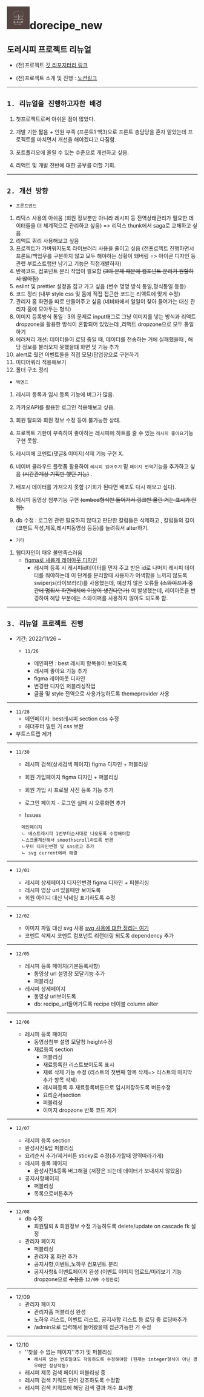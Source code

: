 # <img src="README.assets/logo.gif" style="width:60px;" />dorecipe_new

## 도레시피 프로젝트 리뉴얼

* (전)프로젝트 [깃 리포지터리 링크](https://github.com/Choi-yk/DORecipe_back_mybatis) 

* (전)프로젝트 소개 및 진행 : [노션링크](https://www.notion.so/pyotato/3-95a65e92a15a44d3abe6204999c5f071)

  
  
---



## `1. 리뉴얼을 진행하고자한 배경`

  1. 첫프로젝트로써 아쉬운 점이 많았다.

  2. 개발 기한 짧음 + 인원 부족 (프론트1 백3)으로 프론트 총담당을 혼자 맡았는데 프로젝트를 마치면서 개선을 해야겠다고 다짐함.

  3. 포트폴리오에 올릴 수 있는 수준으로 개선하고 싶음.

  4. 리액트 및 개발 전반에 대한 공부를 더할 기회.

     

----


## `2. 개선 방향 `

  * `프론트엔드` 

  1. 리덕스 사용의 아쉬움 (회원 정보뿐만 아니라 레시피 등 전역상태관리가 필요한 데이터들을 더 체계적으로 관리하고 싶음) => 리덕스 thunk에서 saga로 교체하고 싶음
  2. 리액트 쿼리 사용해보고 싶음 
  3. 프로젝트가 가벼워지도록 라이브러리 사용을 줄이고 싶음 (전프로젝트 진행하면서 프론트/백업무를 구분하지 않고 모두 해야하는 상황이 돼버림 => 아이콘 디자인 등 관련 부트스트랩만 남기고 기능은 직접개발하자)
  4. 반복코드, 컴포넌트 분리 작업이 필요함 ~~(3의 문제 때문에 컴포넌트 분리가 원할하지 않아짐)~~
  5. eslint 및 prettier 설정을 잡고 가고 싶음 (변수 명명 방식 통일,형식통일 등등)
  6. 코드 정리 (내부 style css 및 돔에 직접 접근한 코드는 리액트에 맞게 수정)
  7. 관리자 홈 화면을 따로 만들어주고 싶음 (네비바에서 일일이 찾아 들어가는 대신 관리자 홈에 모아두는 형식)
  8. 이미지 등록방식 통일 : 3의 문제로 input태그로 그냥 이미지를 넣는 방식과 리액트 dropzone을 활용한 방식이 혼합되어 있었는데 ,리액트 dropzone으로 모두 통일하기
  9. 에러처리 개선: 데이터들이 로딩 중일 때, 데이터를 전송하는 거에 실패했을때 , 해당 정보를 불러오지 못했을떄 화면 및 기능 추가
  10. alert로 줬던 이벤트들을 직접 모달/팝업창으로 구현하기 
  11. 미디어쿼리 적용해보기
  12. 폴더 구조 정리

  * `백엔드` 

  1. 레시피 등록과 임시 등록 기능에 버그가 많음.

  2. 카카오API를 활용한 로그인 적용해보고 싶음.

  3. 회원 탈퇴와 회원 정보 수정 등이 불가능한 상태. 
  4. 프로젝트 기한이 부족하여 좋아하는 레시피에 하트를 줄 수 있는  `레시피 좋아요`기능 구현 못함.
  5. 레시피에 코멘트(댓글& 이미지)삭제 기능 구현 X.
  6. 네이버 클라우드 플랫폼 활용하여 `레시피 읽어주기` 밑 `페이지 번역`기능을 추가하고 싶음 ~~(시간관계상 기획만 했던 기능)~~ .
  7. 배포시 데이터를 가져오지 못함 (기회가 된다면 배포도 다시 해보고 싶다).
  8. 레시피 동영상 첨부기능 구현 ~~(embed형식만 들어가서 링크만 올린 거는 표시가 안됨).~~
  9. db 수정 : 로그인 관련 필요하지 않다고 판단한 칼럼들은 삭제하고 , 칼럼들의 길이 (코멘트 작성,제목,레시피동영상 등등)를 늘려줘서 alter하기.

  * `기타`

  1. 웹디자인이 매우 불만족스러움 
     * [figma로 새롭게 레이아웃 디자인](https://www.figma.com/file/Sb6EbxPf2SpXOYYy9xmuH9/Dorecipe_new?node-id=9%3A493&t=risd3ijXup6KK6U1-0)
       * 레시피 등록 시 레시피id데이터를 먼저 주고 받은 id로 나머지 레시피 데이터를 줘야하는데 이 단계를 분리할때 사용자가 어색함을 느끼지 않도록 swiperjs(라이브러리)를 사용했는데, 예상치 않은 오류들 ~~(스와이프가 중간에 멈춰서 화면배치에 이상이 생긴다던가)~~ 이 발생했는데, 레이아웃을 변경하여 해당 부분에는 스와이퍼를 사용하지 않아도 되도록 함.

---


## `3. 리뉴얼 프로젝트 진행`

* 기간: 2022/11/26 ~

  * `11/26`

    * 메인화면 : best 레시피 항목들이 보이도록 
    * 레시피 좋아요 기능 추가
    * figma 레이아웃 디자인
    * 변경한 디자인 퍼블리싱작업
    * 글꼴 및  style 전역으로 사용가능하도록 themeprovider 사용
---
  * `11/28`
    * 메인페이지: best레시피 section css 수정
    * 헤더푸터 밀린 거 css 보완
   * 부트스트랩 제거
---
  * `11/30`

    * 레시피 검색(상세검색 페이지) figma 디자인 + 퍼블리싱

    * 회원 가입페이지 figma 디자인  + 퍼블리싱

    * 회원 가입 시 프로필 사진 등록 기능 추가

    * 로그인 페이지 - 로그인 실패 시 오류화면 추가

    * Issues

    ```
      메인페이지 
      ㄴ 베스트레시피 1번부터순서대로 나오도록 수정해야함 
      ㄴ스크롤계산해서 smoothscroll하도록 변경 
      ㄴ푸터 디자인변경 및 sns로고 추가 
      ㄴ svg current에러 해결
    ```

---

  * `12/01`

    * 레시피 상세페이지 디자인변경 figma 디자인 + 퍼블리싱
    * 레시피 영상 url 있을때만 보이도록 
    * 회원 아이디 대신 닉네임 표기하도록 수정

---

  * `12/02`

    * 이미지 파일 대신 svg 사용 [svg 사용에 대한 정리는 여기](https://github.com/Pyotato/TIL/blob/master/ReactStudy/svg_with_react.md)
    * 코멘트 삭제시 코멘트 컴포넌트 리랜더링 되도록 dependency 추가

---

  * `12/05`

    * 레시피 등록 페이지(기본등록사항) 
      * 동영상 url 설명창 모달기능 추가
      * 퍼블리싱
    * 레시피 상세페이지 
      * 동영상 url보이도록 
      * db: recipe_url들어가도록 recipe 테이블 column alter

---

  * `12/06`

    * 레시피 등록 페이지 
      * 동영상첨부 설명 모달창 height수정 
      * 재료등록 section 
        * 퍼블리싱 
        * 재료등록한 리스트보이도록 표시
        * 재료 삭제 기능 수정 (리스트의 첫번째 항목 삭제=> 리스트의 마지막 추가 항목 삭제)
        * 레시피등록 후 재료등록버튼으로 임시저장하도록 버튼수정 
        * 요리순서section
        * 퍼블리싱
        * 이미지 dropzone 반복 코드 제거
---

  * `12/07`
  
    * 레시피 등록 section 
    * 완성사진&팁 퍼블리싱
    * 요리순서 추가/제거버튼 sticky로 수정(추가할때 영역따라가게)
    * 레시피 등록 페이지 
      * 완성사진&등록 버그해결 (저장은 되는데 데이터가 보내지지 않았음)
    * 공지사항페이지 
      * 퍼블리싱
      * 목록으로버튼추가
---
  * `12/08`
    * db 수정 
      * 회원탈퇴 & 회원정보 수정 가능하도록 delete/update on cascade fk 설정 
    * 관리자 페이지
      * 퍼블리싱
      * 관리자 홈 화면 추가 
      * 공지사항,이벤트,노하우 컴포넌트 분리 
      * 공지사항& 이벤트페이지 완성 (이벤트 이미지 업로드/미리보기 기능 dropzone으로 ~~수정중~~ `12/09 수정완료`)

---

* 12/09
  * 관리자 페이지 
    * 관리자홈 퍼블리싱 완성
    * 노하우 리스트, 이벤트 리스트, 공지사항 리스트 등 로딩 중 로딩바추가
    * /admin으로 입력해서 들어왔을때 접근가능한 거 수정

---

* 12/10
  * ''찾을 수 없는 페이지''추가 및 퍼블리싱
    * `레시피 없는 번호일떄도 작동하도록 수정해야함 (현재는 integer형식이 아닌 경우에만 정상작동) `
  *  레시피 제목 검색 페이지 퍼블리싱 중
    * 레시피 검색 키워드 단어 강조하도록 수정함
    * 레시피 검색 키워드에 해당 검색 결과 개수 표시함

